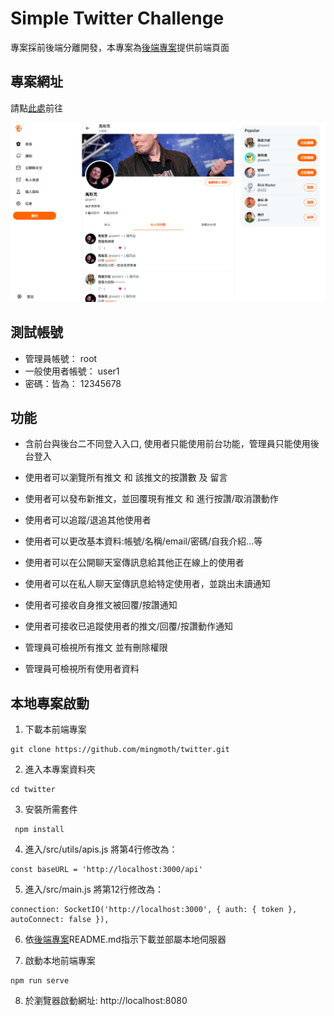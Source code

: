 # Simple Twitter Challenge

專案採前後端分離開發，本專案為[後端專案](https://github.com/mingmoth/twitter-api-2020)提供前端頁面

## 專案網址
請點[此處](https://mingmoth.github.io/twitter/#/signin)前往

![image](https://github.com/mingmoth/twitter/blob/main/public/images/twitter-demo.png)

## 測試帳號
* 管理員帳號： root
* 一般使用者帳號： user1  
* 密碼：皆為： 12345678


## 功能
- 含前台與後台二不同登入入口, 使用者只能使用前台功能，管理員只能使用後台登入
- 使用者可以瀏覽所有推文 和 該推文的按讚數 及 留言
- 使用者可以發布新推文，並回覆現有推文 和 進行按讚/取消讚動作
- 使用者可以追蹤/退追其他使用者
- 使用者可以更改基本資料:帳號/名稱/email/密碼/自我介紹...等
- 使用者可以在公開聊天室傳訊息給其他正在線上的使用者
- 使用者可以在私人聊天室傳訊息給特定使用者，並跳出未讀通知
- 使用者可接收自身推文被回覆/按讚通知
- 使用者可接收已追蹤使用者的推文/回覆/按讚動作通知

- 管理員可檢視所有推文 並有刪除權限
- 管理員可檢視所有使用者資料

## 本地專案啟動
1. 下載本前端專案
```
git clone https://github.com/mingmoth/twitter.git
```
2. 進入本專案資料夾
```
cd twitter
```
3. 安裝所需套件
```
 npm install
```
4. 進入/src/utils/apis.js 將第4行修改為：

```
const baseURL = 'http://localhost:3000/api'
```
5. 進入/src/main.js 將第12行修改為：
```
connection: SocketIO('http://localhost:3000', { auth: { token }, autoConnect: false }),
```
6. 依[後端專案](https://github.com/mingmoth/twitter-api-2020)README.md指示下載並部屬本地伺服器

7. 啟動本地前端專案
```
npm run serve
```
8. 於瀏覽器啟動網址: http://localhost:8080

